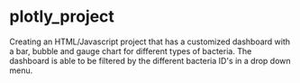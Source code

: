 # plotly_project

Creating an HTML/Javascript project that has a customized dashboard with a bar, bubble and gauge chart for different types of bacteria. The dashboard is able to be filtered by the different bacteria ID's in a drop down menu.
